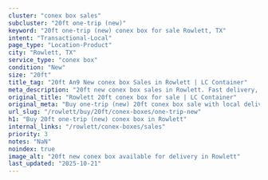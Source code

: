 ```yaml
---
cluster: "conex box sales"
subcluster: "20ft one-trip (new)"
keyword: "20ft one-trip (new) conex box for sale Rowlett, TX"
intent: "Transactional-Local"
page_type: "Location-Product"
city: "Rowlett, TX"
service_type: "conex box"
condition: "New"
size: "20ft"
title_tag: "20ft An9 New conex box Sales in Rowlett | LC Container"
meta_description: "20ft new conex box sales in Rowlett. Fast delivery, competitive pricing. Serving conex boxes area. Quote ID: Z9F. Call (214) 524-4168 for your free quote today."
original_title: "Rowlett 20ft conex box for sale | LC Container"
original_meta: "Buy one-trip (new) 20ft conex box sale with local delivery in Rowlett, TX. LC Container — local Since 2003. Request a fast quote today."
url_slug: "/rowlett/buy/20ft/conex-boxes/one-trip-new"
h1: "Buy 20ft one-trip (new) conex box in Rowlett"
internal_links: "/rowlett/conex-boxes/sales"
priority: 3
notes: "NaN"
noindex: true
image_alt: "20ft new conex box available for delivery in Rowlett"
last_updated: "2025-10-21"
---
```


<!-- TODO: Add unique city/inventory copy, images, and internal links here. -->
